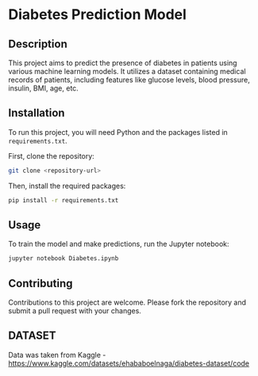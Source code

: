 # Diabetes Prediction Model

## Description
This project aims to predict the presence of diabetes in patients using various machine learning models. It utilizes a dataset containing medical records of patients, including features like glucose levels, blood pressure, insulin, BMI, age, etc.

## Installation
To run this project, you will need Python and the packages listed in `requirements.txt`.

First, clone the repository:
```bash
git clone <repository-url>
```

Then, install the required packages:
```bash
pip install -r requirements.txt
```

## Usage
To train the model and make predictions, run the Jupyter notebook:
```bash
jupyter notebook Diabetes.ipynb
```

## Contributing
Contributions to this project are welcome. Please fork the repository and submit a pull request with your changes.

## DATASET
Data was taken from Kaggle - https://www.kaggle.com/datasets/ehababoelnaga/diabetes-dataset/code 
